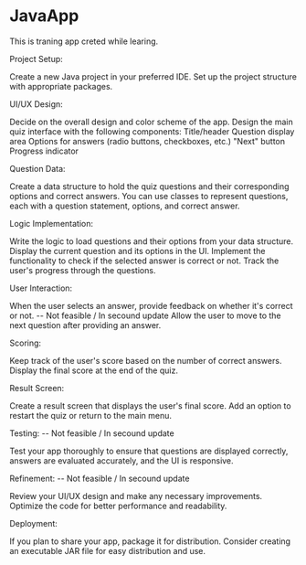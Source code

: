 # JavaApp
This is traning app creted while learing.

Project Setup:

Create a new Java project in your preferred IDE.
Set up the project structure with appropriate packages.

UI/UX Design:

Decide on the overall design and color scheme of the app.
Design the main quiz interface with the following components:
Title/header
Question display area
Options for answers (radio buttons, checkboxes, etc.)
"Next" button
Progress indicator

Question Data:

Create a data structure to hold the quiz questions and their corresponding options and correct answers.
You can use classes to represent questions, each with a question statement, options, and correct answer.

Logic Implementation:

Write the logic to load questions and their options from your data structure.
Display the current question and its options in the UI.
Implement the functionality to check if the selected answer is correct or not.
Track the user's progress through the questions.

User Interaction:

When the user selects an answer, provide feedback on whether it's correct or not. -- Not feasible / In secound update 
Allow the user to move to the next question after providing an answer.

Scoring:

Keep track of the user's score based on the number of correct answers.
Display the final score at the end of the quiz.

Result Screen:

Create a result screen that displays the user's final score.
Add an option to restart the quiz or return to the main menu.


Testing:  -- Not feasible / In secound update 

Test your app thoroughly to ensure that questions are displayed correctly, answers are evaluated accurately, and the UI is responsive.


Refinement: -- Not feasible / In secound update 

Review your UI/UX design and make any necessary improvements.
Optimize the code for better performance and readability.


Deployment:

If you plan to share your app, package it for distribution.
Consider creating an executable JAR file for easy distribution and use.